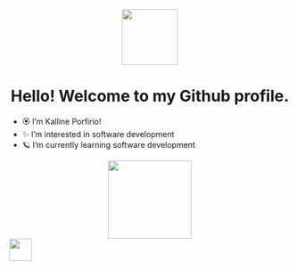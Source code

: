 
<div id="header" align="center">
  <img src="https://media.giphy.com/media/BOOyywoZerTGp90YPN/giphy.gif" width="100"/>
  <h1> Hello! Welcome to my Github profile.</h1>
</div> 


- 🏵️ I’m Kalline Porfirio!
- ✨ I’m interested in software development
- 🪐 I’m currently learning software development


<div align="center">
  <img src="https://media.giphy.com/media/7PxNr5ukrXSJH8v4IF/giphy.gif" width="150" height="140"/>
</div>





<img src="https://cdn.jsdelivr.net/gh/devicons/devicon/icons/git/git-original.svg" width="40" height="40"/>

